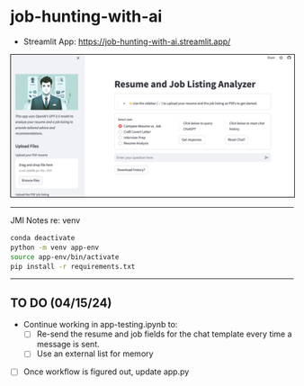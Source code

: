 # job-hunting-with-ai
 
- Streamlit App: https://job-hunting-with-ai.streamlit.app/

<img src="images/app-snapshot.png" style="border:solid 1px black">

___
JMI Notes re: venv

```bash
conda deactivate
python -m venv app-env
source app-env/bin/activate
pip install -r requirements.txt
```
___

## TO DO (04/15/24)
- Continue working in app-testing.ipynb to:
    - [ ] Re-send the resume and job fields for the chat template every time a message is sent. 
    -  [ ] Use an external list for memory
- [ ]  Once workflow is figured out, update app.py